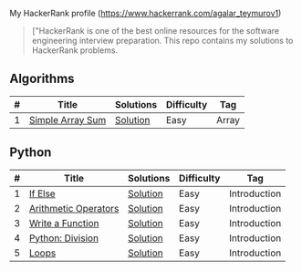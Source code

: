 My HackerRank profile (https://www.hackerrank.com/agalar_teymurov1) 

> ["HackerRank is one of the best online resources for the software engineering interview preparation. This repo contains my solutions to HackerRank problems.

## Algorithms

|  #  |      Title     |   Solutions   | Difficulty  | Tag                   
|-----|----------------|---------------|-------------|-------------
|1|[Simple Array Sum](https://www.hackerrank.com/challenges/simple-array-sum)|[Solution](algorithms/simple-array-sum/Solution.java) |Easy|Array|

## Python

|  #  |      Title     |   Solutions   | Difficulty  | Tag                   
|-----|----------------|---------------|-------------|-------------
|1|[If Else](https://www.hackerrank.com/challenges/py-if-else)|[Solution](python/if-else/solution.py) |Easy|Introduction|
|2|[Arithmetic Operators](https://www.hackerrank.com/challenges/python-arithmetic-operators)|[Solution](python/arithmetic-operators/solution.py) |Easy|Introduction|
|3|[Write a Function](https://www.hackerrank.com/challenges/write-a-function)|[Solution](python/write-a-function/solution.py) |Easy|Introduction|
|4|[Python: Division](https://www.hackerrank.com/challenges/python-division)|[Solution](python/python-division/solution.py) |Easy|Introduction|
|5|[Loops](https://www.hackerrank.com/challenges/python-loops)|[Solution](python/loops/solution.py) |Easy|Introduction|
